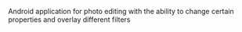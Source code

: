 Android application for photo editing with the ability to change certain properties and overlay different filters
